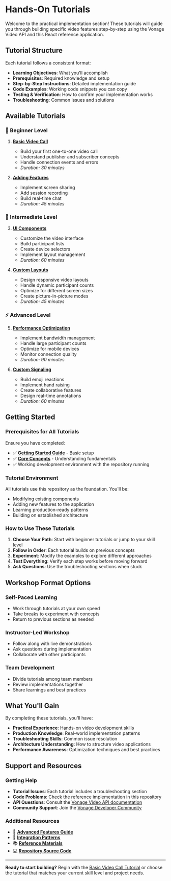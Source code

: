 # Hands-On Tutorials

Welcome to the practical implementation section! These tutorials will guide you through building specific video features step-by-step using the Vonage Video API and this React reference application.

## Tutorial Structure

Each tutorial follows a consistent format:
- **Learning Objectives**: What you'll accomplish
- **Prerequisites**: Required knowledge and setup
- **Step-by-Step Instructions**: Detailed implementation guide
- **Code Examples**: Working code snippets you can copy
- **Testing & Verification**: How to confirm your implementation works
- **Troubleshooting**: Common issues and solutions

## Available Tutorials

### 🚀 Beginner Level

1. **[Basic Video Call](./basic-video-call.md)**
   - Build your first one-to-one video call
   - Understand publisher and subscriber concepts
   - Handle connection events and errors
   - *Duration: 30 minutes*

2. **[Adding Features](./adding-features.md)**
   - Implement screen sharing
   - Add session recording
   - Build real-time chat
   - *Duration: 45 minutes*

### 🔧 Intermediate Level

3. **[UI Components](./ui-components.md)**
   - Customize the video interface
   - Build participant lists
   - Create device selectors
   - Implement layout management
   - *Duration: 60 minutes*

4. **[Custom Layouts](./custom-layouts.md)**
   - Design responsive video layouts
   - Handle dynamic participant counts
   - Optimize for different screen sizes
   - Create picture-in-picture modes
   - *Duration: 45 minutes*

### ⚡ Advanced Level

5. **[Performance Optimization](./performance-optimization.md)**
   - Implement bandwidth management
   - Handle large participant counts
   - Optimize for mobile devices
   - Monitor connection quality
   - *Duration: 90 minutes*

6. **[Custom Signaling](./custom-signaling.md)**
   - Build emoji reactions
   - Implement hand raising
   - Create collaborative features
   - Design real-time annotations
   - *Duration: 60 minutes*

## Getting Started

### Prerequisites for All Tutorials

Ensure you have completed:
- ✅ **[Getting Started Guide](../01-getting-started.md)** - Basic setup
- ✅ **[Core Concepts](../02-core-concepts.md)** - Understanding fundamentals
- ✅ Working development environment with the repository running

### Tutorial Environment

All tutorials use this repository as the foundation. You'll be:
- Modifying existing components
- Adding new features to the application
- Learning production-ready patterns
- Building on established architecture

### How to Use These Tutorials

1. **Choose Your Path**: Start with beginner tutorials or jump to your skill level
2. **Follow in Order**: Each tutorial builds on previous concepts
3. **Experiment**: Modify the examples to explore different approaches
4. **Test Everything**: Verify each step works before moving forward
5. **Ask Questions**: Use the troubleshooting sections when stuck

## Workshop Format Options

### Self-Paced Learning
- Work through tutorials at your own speed
- Take breaks to experiment with concepts
- Return to previous sections as needed

### Instructor-Led Workshop
- Follow along with live demonstrations
- Ask questions during implementation
- Collaborate with other participants

### Team Development
- Divide tutorials among team members
- Review implementations together
- Share learnings and best practices

## What You'll Gain

By completing these tutorials, you'll have:

- **Practical Experience**: Hands-on video development skills
- **Production Knowledge**: Real-world implementation patterns
- **Troubleshooting Skills**: Common issue resolution
- **Architecture Understanding**: How to structure video applications
- **Performance Awareness**: Optimization techniques and best practices

## Support and Resources

### Getting Help
- **Tutorial Issues**: Each tutorial includes a troubleshooting section
- **Code Problems**: Check the reference implementation in this repository
- **API Questions**: Consult the [Vonage Video API documentation](https://developer.vonage.com/en/video/overview)
- **Community Support**: Join the [Vonage Developer Community](https://developer.vonage.com/community)

### Additional Resources
- 📖 **[Advanced Features Guide](../04-advanced-features.md)**
- 🔗 **[Integration Patterns](../05-integration-patterns.md)**
- 📚 **[Reference Materials](../reference/)**
- 💻 **[Repository Source Code](../../../)**

---

**Ready to start building?** Begin with the [Basic Video Call Tutorial](./basic-video-call.md) or choose the tutorial that matches your current skill level and project needs.